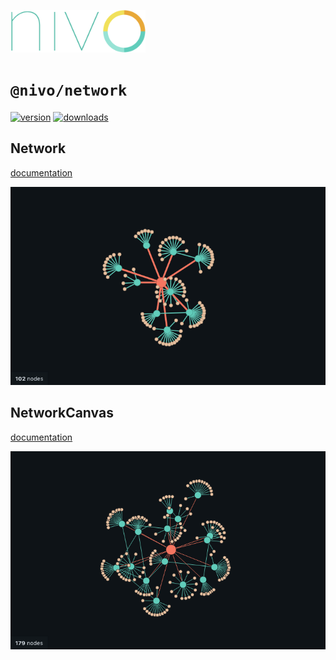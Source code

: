 <a href="https://nivo.rocks"><img alt="nivo" src="https://raw.githubusercontent.com/plouc/nivo/master/nivo.png" width="216" height="68"/></a>

# `@nivo/network`

[![version](https://img.shields.io/npm/v/@nivo/network?style=for-the-badge)](https://www.npmjs.com/package/@nivo/network)
[![downloads](https://img.shields.io/npm/dm/@nivo/network?style=for-the-badge)](https://www.npmjs.com/package/@nivo/network)

## Network

[documentation](http://nivo.rocks/network/)

![Network](https://raw.githubusercontent.com/plouc/nivo/master/website/src/assets/captures/network.png)

## NetworkCanvas

[documentation](http://nivo.rocks/network/canvas/)

![NetworkCanvas](https://raw.githubusercontent.com/plouc/nivo/master/website/src/assets/captures/network-canvas.png)

